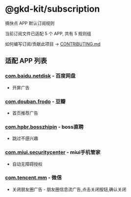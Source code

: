 # @gkd-kit/subscription

搞快点 APP 默认订阅规则

当前订阅文件已适配 5 个 APP, 共有 5 规则组

如何编写订阅/贡献此项目 -> [CONTRIBUTING.md](./CONTRIBUTING.md)

## 适配 APP 列表

### [com.baidu.netdisk](/src/apps/com.baidu.netdisk.ts) - 百度网盘

- 开屏广告

### [com.douban.frodo](/src/apps/com.douban.frodo.ts) - 豆瓣

- 首页推荐广告

### [com.hpbr.bosszhipin](/src/apps/com.hpbr.bosszhipin.ts) - boss直聘

- 跳过不感兴趣

### [com.miui.securitycenter](/src/apps/com.miui.securitycenter.ts) - miui手机管家

- 自动无障碍授权

### [com.tencent.mm](/src/apps/com.tencent.mm.ts) - 微信

- 关闭朋友圈广告 - 朋友圈信息流广告,点击关闭按钮,确认关闭
